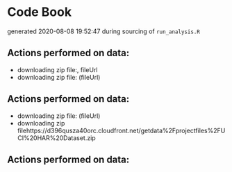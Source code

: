 # Code Book
generated 2020-08-08 19:52:47 during sourcing of `run_analysis.R`

## Actions performed on data:
* downloading zip file:, fileUrl
* downloading zip file: (fileUrl)
## Actions performed on data:
* downloading zip file: (fileUrl)
* downloading zip filehttps://d396qusza40orc.cloudfront.net/getdata%2Fprojectfiles%2FUCI%20HAR%20Dataset.zip
## Actions performed on data:
